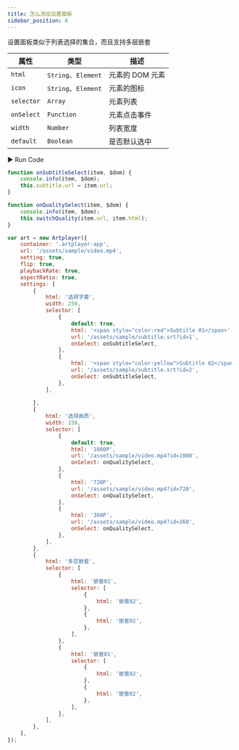 ```yaml
---
title: 怎么添加设置面板
sidebar_position: 6
---
```


设置面板类似于列表选择的集合，而且支持多层嵌套

| 属性       | 类型                | 描述            |
| ---------- | ------------------- | --------------- |
| `html`     | `String`、`Element` | 元素的 DOM 元素 |
| `icon`     | `String`、`Element` | 元素的图标      |
| `selector` | `Array`             | 元素列表        |
| `onSelect` | `Function`          | 元素点击事件    |
| `width`    | `Number`            | 列表宽度        |
| `default`  | `Boolean`           | 是否默认选中    |

<div className="run-code">▶ Run Code</div>

```js
function onSubtitleSelect(item, $dom) {
    console.info(item, $dom);
    this.subtitle.url = item.url;
}

function onQualitySelect(item, $dom) {
    console.info(item, $dom);
    this.switchQuality(item.url, item.html);
}

var art = new Artplayer({
    container: '.artplayer-app',
    url: '/assets/sample/video.mp4',
    setting: true,
    flip: true,
    playbackRate: true,
    aspectRatio: true,
    settings: [
        {
            html: '选择字幕',
            width: 250,
            selector: [
                {
                    default: true,
                    html: '<span style="color:red">Subtitle 01</span>',
                    url: '/assets/sample/subtitle.srt?id=1',
                    onSelect: onSubtitleSelect,
                },
                {
                    html: '<span style="color:yellow">Subtitle 02</span>',
                    url: '/assets/sample/subtitle.srt?id=2',
                    onSelect: onSubtitleSelect,
                },
            ],
            
        },
        {
            html: '选择画质',
            width: 150,
            selector: [
                {
                    default: true,
                    html: '1080P',
                    url: '/assets/sample/video.mp4?id=1080',
                    onSelect: onQualitySelect,
                },
                {
                    html: '720P',
                    url: '/assets/sample/video.mp4?id=720',
                    onSelect: onQualitySelect,
                },
                {
                    html: '360P',
                    url: '/assets/sample/video.mp4?id=360',
                    onSelect: onQualitySelect,
                },
            ],
        },
        {
            html: '多层嵌套',
            selector: [
                {
                    html: '嵌套01',
                    selector: [
                        {
                            html: '嵌套02',
                        },
                        {
                            html: '嵌套02',
                        },
                    ],
                },
                {
                    html: '嵌套01',
                    selector: [
                        {
                            html: '嵌套02',
                        },
                        {
                            html: '嵌套02',
                        },
                    ],
                },
            ],
        },
    ],
});
```